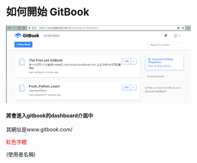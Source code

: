 # 如何開始 GitBook

![](/assets/2_0_dashboard.png)

#### 將會進入gitbook的dashboard介面中

其網址是www.gitbook.com/

<font color="red">紅色字體</font>

(使用者名稱\)



